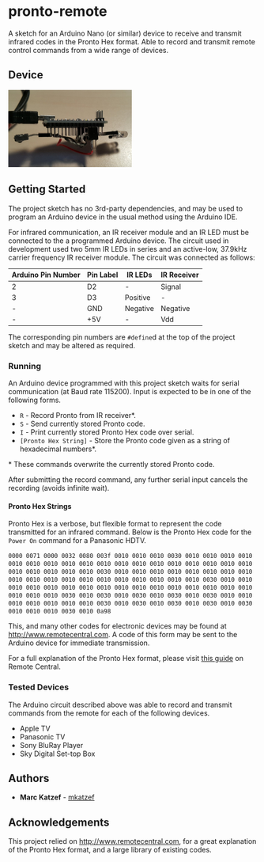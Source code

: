 # pronto-remote

A sketch for an Arduino Nano (or similar) device to receive and transmit infrared codes in the Pronto Hex format. Able to record and transmit remote control commands from a wide range of devices.

## Device
<img src="images/remote.jpg" width="250" title="Assembled universal remote">

## Getting Started

The project sketch has no 3rd-party dependencies, and may be used to program an Arduino device in the usual method using the Arduino IDE.

For infrared communication, an IR receiver module and an IR LED must be connected to the a programmed Arduino device. The circuit used in development used two 5mm IR LEDs in series and an active-low, 37.9kHz carrier frequency IR receiver module. The circuit was connected as follows:  

| Arduino Pin Number | Pin Label | IR LEDs | IR Receiver |  
| --- | --- | --- | --- |  
| 2 | D2 | - | Signal |  
| 3 | D3 | Positive | - |  
| - | GND | Negative | Negative |  
| - | +5V | - | Vdd |  

The corresponding pin numbers are `#define`d at the top of the project sketch and may be altered as required.

### Running

An Arduino device programmed with this project sketch waits for serial communication (at Baud rate 115200). Input is expected to be in one of the following forms.

* `R` - Record Pronto from IR receiver\*.
* `S` - Send currently stored Pronto code.
* `I` - Print currently stored Pronto Hex code over serial.
* `[Pronto Hex String]` - Store the Pronto code given as a string of hexadecimal numbers\*.

\* These commands overwrite the currently stored Pronto code.

After submitting the record command, any further serial input cancels the recording (avoids infinite wait).

#### Pronto Hex Strings

Pronto Hex is a verbose, but flexible format to represent the code transmitted for an infrared command. Below is the Pronto Hex code for the `Power On` command for a Panasonic HDTV.
```
0000 0071 0000 0032 0080 003f 0010 0010 0010 0030 0010 0010 0010 0010 0010 0010 0010 0010 0010 0010 0010 0010 0010 0010 0010 0010 0010 0010 0010 0010 0010 0010 0010 0030 0010 0010 0010 0010 0010 0010 0010 0010 0010 0010 0010 0010 0010 0010 0010 0010 0010 0010 0010 0030 0010 0010 0010 0010 0010 0010 0010 0010 0010 0010 0010 0010 0010 0010 0010 0010 0010 0010 0010 0030 0010 0030 0010 0030 0010 0030 0010 0030 0010 0010 0010 0010 0010 0010 0010 0030 0010 0030 0010 0030 0010 0030 0010 0030 0010 0010 0010 0030 0010 0a98
```

This, and many other codes for electronic devices may be found at <http://www.remotecentral.com>. A code of this form may be sent to the Arduino device for immediate transmission.

For a full explanation of the Pronto Hex format, please visit [this guide](http://www.remotecentral.com/features/irdisp2.htm) on Remote Central.

### Tested Devices

The Arduino circuit described above was able to record and transmit commands from the remote for each of the following devices.

* Apple TV
* Panasonic TV
* Sony BluRay Player
* Sky Digital Set-top Box

## Authors

* **Marc Katzef** - [mkatzef](https://github.com/mkatzef)

## Acknowledgements

This project relied on <http://www.remotecentral.com>, for a great explanation of the Pronto Hex format, and a large library of existing codes.